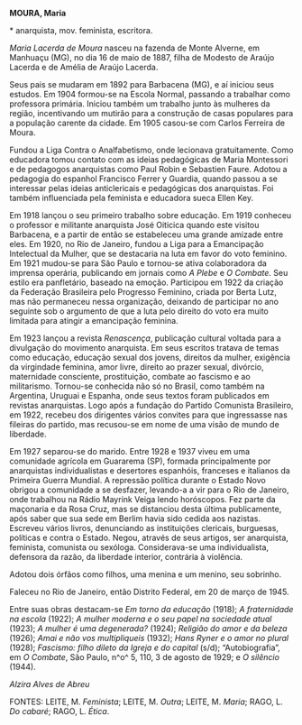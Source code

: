 **MOURA, Maria**

\* anarquista, mov. feminista, escritora.

*Maria Lacerda de Moura* nasceu na fazenda de Monte Alverne, em Manhuaçu
(MG), no dia 16 de maio de 1887, filha de Modesto de Araújo Lacerda e de
Amélia de Araújo Lacerda.

Seus pais se mudaram em 1892 para Barbacena (MG), e aí iniciou seus
estudos. Em 1904 formou-se na Escola Normal, passando a trabalhar como
professora primária. Iniciou também um trabalho junto às mulheres da
região, incentivando um mutirão para a construção de casas populares
para a população carente da cidade. Em 1905 casou-se com Carlos Ferreira
de Moura.

Fundou a Liga Contra o Analfabetismo, onde lecionava gratuitamente. Como
educadora tomou contato com as ideias pedagógicas de Maria Montessori e
de pedagogos anarquistas como Paul Robin e Sebastien Faure. Adotou a
pedagogia do espanhol Francisco Ferrer y Guardia, quando passou a se
interessar pelas ideias anticlericais e pedagógicas dos anarquistas. Foi
também influenciada pela feminista e educadora sueca Ellen Key.

Em 1918 lançou o seu primeiro trabalho sobre educação. Em 1919 conheceu
o professor e militante anarquista José Oiticica quando este visitou
Barbacena, e a partir de então se estabeleceu uma grande amizade entre
eles. Em 1920, no Rio de Janeiro, fundou a Liga para a Emancipação
Intelectual da Mulher, que se destacaria na luta em favor do voto
feminino. Em 1921 mudou-se para São Paulo e tornou-se ativa colaboradora
da imprensa operária, publicando em jornais como *A Plebe* e *O
Combate*. Seu estilo era panfletário, baseado na emoção. Participou em
1922 da criação da Federação Brasileira pelo Progresso Feminino, criada
por Berta Lutz, mas não permaneceu nessa organização, deixando de
participar no ano seguinte sob o argumento de que a luta pelo direito do
voto era muito limitada para atingir a emancipação feminina.

Em 1923 lançou a revista *Renascença*, publicação cultural voltada para
a divulgação do movimento anarquista. Em seus escritos tratava de temas
como educação, educação sexual dos jovens, direitos da mulher, exigência
da virgindade feminina, amor livre, direito ao prazer sexual, divórcio,
maternidade consciente, prostituição, combate ao fascismo e ao
militarismo. Tornou-se conhecida não só no Brasil, como também na
Argentina, Uruguai e Espanha, onde seus textos foram publicados em
revistas anarquistas. Logo após a fundação do Partido Comunista
Brasileiro, em 1922, recebeu dos dirigentes vários convites para que
ingressasse nas fileiras do partido, mas recusou-se em nome de uma visão
de mundo de liberdade.

Em 1927 separou-se do marido. Entre 1928 e 1937 viveu em uma comunidade
agrícola em Guararema (SP), formada principalmente por anarquistas
individualistas e desertores espanhóis, franceses e italianos da
Primeira Guerra Mundial. A repressão política durante o Estado Novo
obrigou a comunidade a se desfazer, levando-a a vir para o Rio de
Janeiro, onde trabalhou na Rádio Mayrink Veiga lendo horóscopos. Fez
parte da maçonaria e da Rosa Cruz, mas se distanciou desta última
publicamente, após saber que sua sede em Berlim havia sido cedida aos
nazistas. Escreveu vários livros, denunciando as instituições clericais,
burguesas, políticas e contra o Estado. Negou, através de seus artigos,
ser anarquista, feminista, comunista ou sexóloga. Considerava-se uma
individualista, defensora da razão, da liberdade interior, contrária à
violência.

Adotou dois órfãos como filhos, uma menina e um menino, seu sobrinho.

Faleceu no Rio de Janeiro, então Distrito Federal, em 20 de março de
1945.

Entre suas obras destacam-se *Em torno da educação* (1918); *A
fraternidade na escola* (1922); *A mulher moderna e o seu papel na
sociedade atual* (1923); *A mulher é uma degenerada?* (1924); *Religião
do amor e da beleza* (1926); *Amai e não vos multipliqueis* (1932);
*Hans Ryner e o amor no plural* (1928); *Fascismo: filho dileto da
Igreja e do capital* (s/d); “Autobiografia”, em *O Combate*, São Paulo,
n^o^ 5, 110, 3 de agosto de 1929; e *O silêncio* (1944).

*Alzira Alves de Abreu*

FONTES: LEITE, M. *Feminista*; LEITE, M. *Outra*; LEITE, M. *Maria*;
RAGO, L. *Do cabaré*; RAGO, L. *Ética*.
